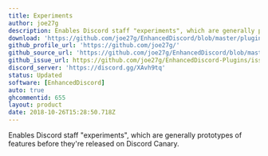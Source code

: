 ```yaml
---
title: Experiments
author: joe27g
description: Enables Discord staff "experiments", which are generally prototypes of features before they're released on Discord Canary.
download: 'https://github.com/joe27g/EnhancedDiscord/blob/master/plugins/experiments.js'
github_profile_url: 'https://github.com/joe27g/'
github_source_url: 'https://github.com/joe27g/EnhancedDiscord/blob/master/plugins/experiments.js'
github_issue_url: https://github.com/joe27g/EnhancedDiscord-Plugins/issues
discord_server: 'https://discord.gg/XAvh9tq'
status: Updated
software: [EnhancedDiscord]
auto: true
ghcommentid: 655
layout: product
date: 2018-10-26T15:28:50.718Z
---
```

Enables Discord staff "experiments", which are generally prototypes of features before they're released on Discord Canary.